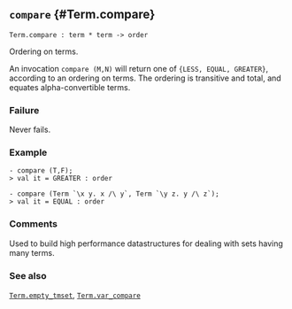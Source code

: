 ## `compare` {#Term.compare}


```
Term.compare : term * term -> order
```



Ordering on terms.


An invocation `compare (M,N)` will return one of `{LESS, EQUAL, GREATER}`,
according to an ordering on terms. The ordering is transitive and
total, and equates alpha-convertible terms.

### Failure

Never fails.

### Example

    
    - compare (T,F);
    > val it = GREATER : order
    
    - compare (Term `\x y. x /\ y`, Term `\y z. y /\ z`);
    > val it = EQUAL : order
    



### Comments

Used to build high performance datastructures for dealing with sets
having many terms.

### See also

[`Term.empty_tmset`](#Term.empty_tmset), [`Term.var_compare`](#Term.var_compare)

